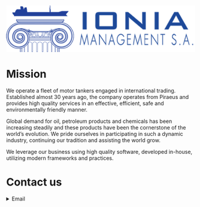 ![Ionia logo](profile/ionia_logo.png)

# Mission
We operate a fleet of motor tankers engaged in international trading. Established almost 30 years ago, the company operates from Piraeus and provides high quality services in an effective, efficient, safe and environmentally friendly manner.  

Global demand for oil, petroleum products and chemicals has been increasing steadily and these products have been the cornerstone of the world’s evolution. We pride ourselves in participating in such a dynamic industry, continuing our tradition and assisting the world grow. 

We leverage our business using high quality software, developed in-house, utilizing modern frameworks and practices.

# Contact us
<details>
<summary>Email</summary>
  dev@ioniaman.gr
</details>
